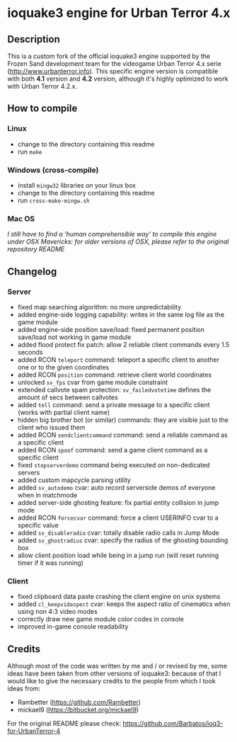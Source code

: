 ioquake3 engine for Urban Terror 4.x
====================================

## Description

This is a custom fork of the official ioquake3 engine supported by the Frozen Sand development team for the 
videogame Urban Terror 4.x serie (http://www.urbanterror.info). This specific engine version is compatible with 
both **4.1** version and **4.2** version, although it's highly optimized to work with Urban Terror 4.2.x.

## How to compile

### Linux

* change to the directory containing this readme
* run `make`

### Windows (cross-compile)

* install `mingw32` libraries on your linux box
* change to the directory containing this readme
* run `cross-make-mingw.sh`

### Mac OS

*I still have to find a 'human comprehensible way' to compile this engine under OSX Mavericks: for older 
versions of OSX, please refer to the original repository README*

## Changelog

### Server

* fixed map searching algorithm: no more unpredictability
* added engine-side logging capability: writes in the same log file as the game module
* added engine-side position save/load: fixed permanent position save/load not working in game module
* added flood protect fix patch: allow 2 reliable client commands every 1.5 seconds
* added RCON `teleport` command: teleport a specific client to another one or to the given coordinates
* added RCON `position` command: retrieve client world coordinates
* unlocked `sv_fps` cvar from game module constraint
* extended callvote spam protection: `sv_failedvotetime` defines the amount of secs between callvotes
* added `tell` command: send a private message to a specific client (works with partial client name)
* hidden big brother bot (or similar) commands: they are visible just to the client who issued them
* added RCON `sendclientcommand` command: send a reliable command as a specific client
* added RCON `spoof` command: send a game client command as a specific client
* fixed `stopserverdemo` command being executed on non-dedicated servers
* added custom mapcycle parsing utility
* added `sv_autodemo` cvar: auto record serverside demos of everyone when in matchmode
* added server-side ghosting feature: fix partial entity collision in jump mode
* added RCON `forcecvar` command: force a client USERINFO cvar to a specific value
* added `sv_disableradio` cvar: totally disable radio calls in Jump Mode
* added `sv_ghostradius` cvar: specify the radius of the ghosting bounding box
* allow client position load while being in a jump run (will reset running timer if it was running)

### Client

* fixed clipboard data paste crashing the client engine on unix systems
* added `cl_keepvidaspect` cvar: keeps the aspect ratio of cinematics when using non 4:3 video modes
* correctly draw new game module color codes in console
* improved in-game console readability

## Credits

Although most of the code was written by me and / or revised by me, some ideas have been taken from other 
versions of ioquake3: because of that I would like to give the necessary credits to the people from which 
I took ideas from:

* Rambetter (https://github.com/Rambetter)
* mickael9 (https://bitbucket.org/mickael9)

For the original README please check: https://github.com/Barbatos/ioq3-for-UrbanTerror-4